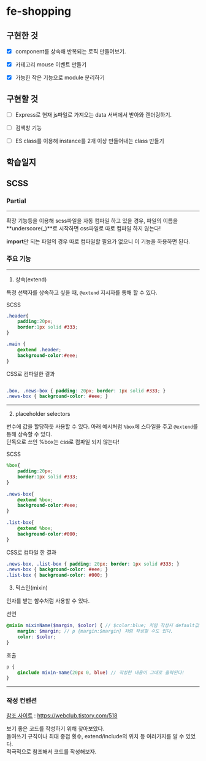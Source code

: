 # fe-shopping

## 구현한 것

-[x] component를 상속해 반복되는 로직 만들어보기.

-[x] 카테고리 mouse 이벤트 만들기

-[x] 가능한 작은 기능으로 module 분리하기

## 구현할 것

-[ ] Express로 현재 js파일로 가져오는 data 서버에서 받아와 렌더링하기.

-[ ] 검색창 기능

-[ ] ES class를 이용해 instance를 2개 이상 만들어내는 class 만들기

## 학습일지

## SCSS

### Partial
---
확장 기능등을 이용해 scss파일을 자동 컴파일 하고 있을 경우, 파일의 이름을 **underscore(_)**로 시작하면 css파일로 따로 컴파일 하지 않는다!  

**import**만 되는 파일의 경우 따로 컴파일할 필요가 없으니 이 기능을 하용하면 된다.


### 주요 기능
---
1. 상속(extend)

특정 선택자를 상속하고 싶을 때, `@extend` 지시자를 통해 할 수 있다.

SCSS


```scss
.header{
    padding:20px;
    border:1px solid #333;
}

.main {
    @extend .header;
    background-color:#eee;
}
```

CSS로 컴파일한 결과
```css

.box, .news-box { padding: 20px; border: 1px solid #333; }
.news-box { background-color: #eee; }
```
---
2. placeholder selectors

변수에 값을 할당하듯 사용할 수 있다. 아래 예시처럼 `%box`에 스타일을 주고 `@extend`를 통해 상속할 수 있다.  
단독으로 쓰인 %box는 css로 컴파일 되지 않는다!  

SCSS
```scss
%box{
	padding:20px;
	border:1px solid #333;
}
 
.news-box{
	@extend %box;
	background-color:#eee;
}
 
.list-box{
	@extend %box;
	background-color:#000;	
}
```
CSS로 컴파일 한 결과
```css
.news-box, .list-box { padding: 20px; border: 1px solid #333; }
.news-box { background-color: #eee; }
.list-box { background-color: #000; }
```

3. 믹스인(mixin)

인자를 받는 함수처럼 사용할 수 있다.  

선언
```scss
@mixin mixinName($margin, $color) { // $color:blue; 처럼 작성시 default값을 줄 수 있다.
    margin: $margin; // p {margin:$margin} 처럼 작성할 수도 있다.
    color: $color;
}
```
호출
```scss
p {
    @include mixin-name(20px 0, blue) // 작성한 내용이 그대로 출력된다!
}
```
---
### 작성 컨벤션

[참조 사이트](https://webclub.tistory.com/518) : https://webclub.tistory.com/518

보기 좋은 코드를 작성하기 위해 찾아보았다.  
들여쓰기 규칙이나 최대 중첩 횟수, extend/include의 위치 등 여러가지를 알 수 있었다.  
적극적으로 참조해서 코드를 작성해보자.

